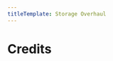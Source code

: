```yaml
---
titleTemplate: Storage Overhaul
---
```


# Credits

<Credits :credits="credits"/>

<script setup>
const credits = [
  {
    element: { name: "Chinese Simplified (China) translation" },
    name: {
      name: "Imbarainbow",
      link: "https://github.com/Imbarainbow",
    },
  },
  {
    element: { name: "Russian translation" },
    name: {
      name: "kazmurenko",
      link: "https://www.curseforge.com/members/kazmurenko",
    },
  },
  {
    element: { name: "Russian translation" },
    name: {
      name: "The_BadUser",
      link: "https://github.com/vanja-san",
    },
  },
];
</script>
